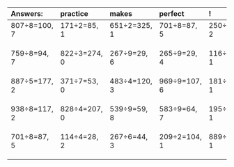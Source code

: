 | Answers: | practice | makes | perfect | ! |
| :--- | :--- | :--- | :--- | :--- |
| 807÷8=100, 7 | 171÷2=85, 1 | 651÷2=325, 1 | 701÷8=87, 5 | 250÷8=31, 2 | 
|   |   |   |   |   | 
|   |   |   |   |   | 
|   |   |   |   |   | 
| 759÷8=94, 7 | 822÷3=274, 0 | 267÷9=29, 6 | 265÷9=29, 4 | 116÷5=23, 1 | 
|   |   |   |   |   | 
|   |   |   |   |   | 
|   |   |   |   |   | 
| 887÷5=177, 2 | 371÷7=53, 0 | 483÷4=120, 3 | 969÷9=107, 6 | 181÷5=36, 1 | 
|   |   |   |   |   | 
|   |   |   |   |   | 
|   |   |   |   |   | 
| 938÷8=117, 2 | 828÷4=207, 0 | 539÷9=59, 8 | 583÷9=64, 7 | 195÷2=97, 1 | 
|   |   |   |   |   | 
|   |   |   |   |   | 
|   |   |   |   |   | 
| 701÷8=87, 5 | 114÷4=28, 2 | 267÷6=44, 3 | 209÷2=104, 1 | 889÷2=444, 1 | 
|   |   |   |   |   | 
|   |   |   |   |   | 
|   |   |   |   |   | 
